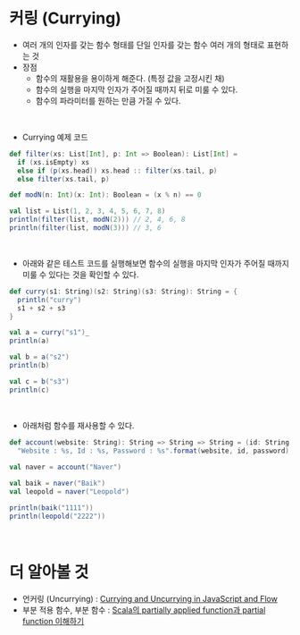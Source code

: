 # 커링 (Currying)
* 여러 개의 인자를 갖는 함수 형태를 단일 인자를 갖는 함수 여러 개의 형태로 표현하는 것
* 장점
  * 함수의 재활용을 용이하게 해준다. (특정 값을 고정시킨 채)
  * 함수의 실행을 마지막 인자가 주어질 때까지 뒤로 미룰 수 있다.
  * 함수의 파라미터를 원하는 만큼 가질 수 있다.
</br>

* Currying 예제 코드
```scala
def filter(xs: List[Int], p: Int => Boolean): List[Int] =
  if (xs.isEmpty) xs
  else if (p(xs.head)) xs.head :: filter(xs.tail, p)
  else filter(xs.tail, p)

def modN(n: Int)(x: Int): Boolean = (x % n) == 0

val list = List(1, 2, 3, 4, 5, 6, 7, 8)
println(filter(list, modN(2))) // 2, 4, 6, 8
println(filter(list, modN(3))) // 3, 6
```
</br>

* 아래와 같은 테스트 코드를 실행해보면 함수의 실행을 마지막 인자가 주어질 때까지 미룰 수 있다는 것을 확인할 수 있다.
```scala
def curry(s1: String)(s2: String)(s3: String): String = {
  println("curry")
  s1 + s2 + s3
}

val a = curry("s1")_
println(a)

val b = a("s2")
println(b)

val c = b("s3")
println(c)
```
</br>

* 아래처럼 함수를 재사용할 수 있다.
```scala
def account(website: String): String => String => String = (id: String) => (password: String) =>
  "Website : %s, Id : %s, Password : %s".format(website, id, password)
    
val naver = account("Naver")

val baik = naver("Baik")
val leopold = naver("Leopold")

println(baik("1111"))
println(leopold("2222"))
```
</br>

# 더 알아볼 것
  * 언커링 (Uncurrying) : [Currying and Uncurrying in JavaScript and Flow](https://medium.com/@JosephJnk/currying-and-uncurrying-in-javascript-and-flow-98877c8274ff)
  * 부분 적용 함수, 부분 함수 : [Scala의 partially applied function과 partial function 이해하기](https://blog.outsider.ne.kr/953)
